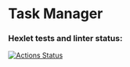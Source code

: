 # Task Manager

### Hexlet tests and linter status:

[![Actions Status](https://github.com/Tve1n/python-project-52/actions/workflows/hexlet-check.yml/badge.svg)](https://github.com/Tve1n/python-project-52/actions)